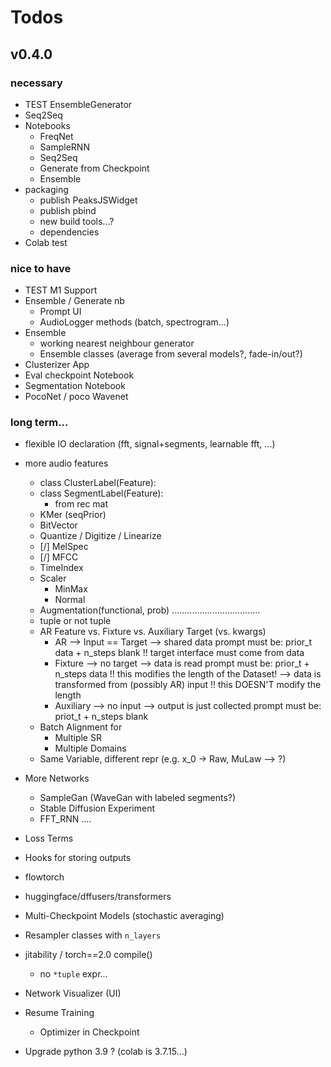 # Todos

## v0.4.0

### necessary

- TEST EnsembleGenerator
- Seq2Seq
- Notebooks
    - FreqNet
    - SampleRNN
    - Seq2Seq
    - Generate from Checkpoint
    - Ensemble
- packaging
    - publish PeaksJSWidget
    - publish pbind
    - new build tools...?
    - dependencies
- Colab test

### nice to have

- TEST M1 Support
- Ensemble / Generate nb
    - Prompt UI
    - AudioLogger methods (batch, spectrogram...)
- Ensemble
    - working nearest neighbour generator
    - Ensemble classes (average from several models?, fade-in/out?)
- Clusterizer App
- Eval checkpoint Notebook
- Segmentation Notebook
- PocoNet / poco Wavenet

    
### long term...

- flexible IO declaration (fft, signal+segments, learnable fft, ...)
- more audio features
    - class ClusterLabel(Feature):
    - class SegmentLabel(Feature):
        - from rec mat
    - KMer (seqPrior)
    - BitVector
    - Quantize / Digitize / Linearize
    - [/] MelSpec
    - [/] MFCC
    - TimeIndex
    - Scaler
        - MinMax
        - Normal
    - Augmentation(functional, prob)
    ...................................
    - tuple or not tuple
    - AR Feature vs. Fixture vs. Auxiliary Target (vs. kwargs)
        - AR --> Input == Target --> shared data
            prompt must be: prior_t data + n_steps blank
            !! target interface must come from data
        - Fixture --> no target 
            --> data is read
            prompt must be: prior_t + n_steps data
            !! this modifies the length of the Dataset!
            --> data is transformed from (possibly AR) input
            !! this DOESN'T modify the length
        - Auxiliary --> no input --> output is just collected
            prompt must be: priot_t + n_steps blank
    - Batch Alignment for
        - Multiple SR
        - Multiple Domains
    - Same Variable, different repr (e.g. x_0 -> Raw, MuLaw --> ?)

- More Networks
    - SampleGan (WaveGan with labeled segments?)
    - Stable Diffusion Experiment
    - FFT_RNN
    ....
- Loss Terms
- Hooks for storing outputs
- flowtorch
- huggingface/dffusers/transformers
- Multi-Checkpoint Models (stochastic averaging)
- Resampler classes with `n_layers`
- jitability / torch==2.0 compile()
    - no `*tuple` expr...
- Network Visualizer (UI)
- Resume Training
    - Optimizer in Checkpoint
- Upgrade python 3.9 ? (colab is 3.7.15...)

 